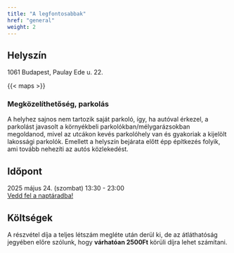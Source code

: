 ```yaml
---
title: "A legfontosabbak"
href: "general"
weight: 2
---
```


## Helyszín

1061 Budapest, Paulay Ede u. 22.

{{< maps >}}

### Megközelíthetőség, parkolás

A helyhez sajnos nem tartozik saját parkoló, így, ha autóval érkezel, a parkolást javasolt a környékbeli parkolókban/mélygarázsokban megoldanod, mivel az utcákon kevés parkolóhely van és gyakoriak a kijelölt lakossági parkolók. Emellett a helyszín bejárata előtt épp építkezés folyik, ami tovább nehezíti az autós közlekedést.

## Időpont

2025 május 24. (szombat) 13:30 - 23:00  
[Vedd fel a naptáradba!](https://calendar.app.google/9kMYSXeDp8gADAX98)

## Költségek

A részvétel díja a teljes létszám megléte után derül ki, de az átláthatóság jegyében előre szólunk, hogy **várhatóan 2500Ft** körüli díjra lehet számítani.
